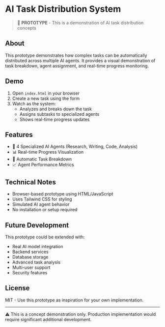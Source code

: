 # AI Task Distribution System

> 🚧 **PROTOTYPE** - This is a demonstration of AI task distribution concepts

## About

This prototype demonstrates how complex tasks can be automatically distributed across multiple AI agents. It provides a visual demonstration of task breakdown, agent assignment, and real-time progress monitoring.

## Demo

1. Open `index.html` in your browser
2. Create a new task using the form
3. Watch as the system:
   - Analyzes and breaks down the task
   - Assigns subtasks to specialized agents
   - Shows real-time progress updates

## Features

- 🤖 4 Specialized AI Agents (Research, Writing, Code, Analysis)
- 📊 Real-time Progress Visualization
- 🔄 Automatic Task Breakdown
- 📈 Agent Performance Metrics

## Technical Notes

- Browser-based prototype using HTML/JavaScript
- Uses Tailwind CSS for styling
- Simulated AI agent behavior
- No installation or setup required

## Future Development

This prototype could be extended with:
- Real AI model integration
- Backend services
- Database storage
- Advanced task analysis
- Multi-user support
- Security features

## License

MIT - Use this prototype as inspiration for your own implementation.

---

⚠️ This is a concept demonstration only. Production implementation would require significant additional development.
